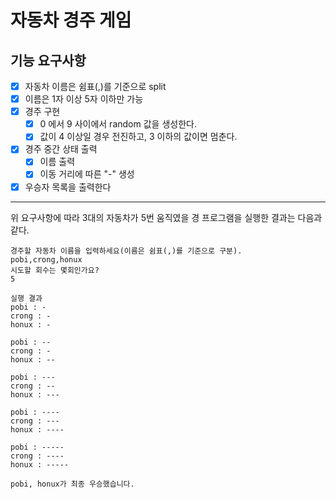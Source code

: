 # 자동차 경주 게임

## 기능 요구사항
-[x] 자동차 이름은 쉼표(,)를 기준으로 split
-[x] 이름은 1자 이상 5자 이하만 가능
-[x] 경주 구현
  -[x] 0 에서 9 사이에서 random 값을 생성한다.
  -[x] 값이 4 이상일 경우 전진하고, 3 이하의 값이면 멈춘다.  
-[x] 경주 중간 상태 출력
  -[x] 이름 출력
  -[x] 이동 거리에 따른 "-" 생성
-[x] 우승자 목록을 출력한다
---
위 요구사항에 따라 3대의 자동차가 5번 움직였을 경 프로그램을 실행한 결과는 다음과 같다.

```
경주할 자동차 이름을 입력하세요(이름은 쉼표(,)를 기준으로 구분).
pobi,crong,honux
시도할 회수는 몇회인가요?
5

실행 결과
pobi : -
crong : -
honux : -

pobi : --
crong : -
honux : --

pobi : ---
crong : --
honux : ---

pobi : ----
crong : ---
honux : ----

pobi : -----
crong : ----
honux : -----

pobi, honux가 최종 우승했습니다.
```
